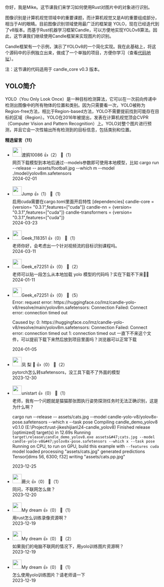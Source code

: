 你好，我是Mike。这节课我们来学习如何使用Rust对图片中的对象进行识别。

图像识别是计算机视觉领域中的重要课题，而计算机视觉又是AI的重要组成部分，相当于AI的眼睛。目前图像识别领域使用最广泛的框架是 YOLO，现在已经迭代到了v8版本。而基于Rust机器学习框架Candle，可以方便地实现YOLOv8算法。因此，这节课我们继续使用Candle框架来实现图片的识别。

Candle框架有一个示例，演示了YOLOv8的一个简化实现。我在此基础上，将这个源码中的示例独立出来，做成了一个单独的项目，方便你学习（查看[代码地址](https://github.com/miketang84/jikeshijian/tree/master/24-candle_yolov8)）。

注：这节课的代码适用于 candle\_core v0.3 版本。

## YOLO简介

YOLO（You Only Look Once）是一种目标检测算法，它可以在一次前向传递中检测出图像中的所有物体的位置和类别。因为只需要看一次，YOLO被称为Region-free方法，相比于Region-based方法，YOLO不需要提前找到可能存在目标的区域（Region）。YOLO在2016年被提出，发表在计算机视觉顶会CVPR（Computer Vision and Pattern Recognition）上。YOLO对整个图片进行预测，并且它会一次性输出所有检测到的目标信息，包括类别和位置。
<div><strong>精选留言（11）</strong></div><ul>
<li><img src="https://static001.geekbang.org/account/avatar/00/26/02/78/4d40b4b2.jpg" width="30px"><span>渡鸦10086</span> 👍（2） 💬（1）<div>网页下载模型到本地后通过--models参数即可使用本地模型，比如
cargo run --release -- assets&#47;football.jpg --which m --model .&#47;model&#47;yolov8m.safetensors</div>2024-02-01</li><br/><li><img src="https://static001.geekbang.org/account/avatar/00/11/63/1a/367ebeac.jpg" width="30px"><span>Jump</span> 👍（1） 💬（1）<div>启用cuda需要在cargo.toml里面开启特性
[dependencies]
candle-core = {version= &quot;0.3.1&quot;,features=[&quot;cuda&quot;]}
candle-nn = {version= &quot;0.3.1&quot;,features=[&quot;cuda&quot;]}
candle-transformers = {version= &quot;0.3.1&quot;,features=[&quot;cuda&quot;]}</div>2024-03-23</li><br/><li><img src="" width="30px"><span>Geek_118351</span> 👍（0） 💬（1）<div>老师你好，会考虑出一个针对视频流的目标识别课程吗。</div>2024-03-11</li><br/><li><img src="https://thirdwx.qlogo.cn/mmopen/vi_32/VF71Gcf2C2bjYPFCRv0TPfwhkJmT5WhtusltuaXQM0KMDibdallNFypqWV6v2FJ4bqNwzujiaF5LEDeia7JMZTTtw/132" width="30px"><span>Geek_e72251</span> 👍（0） 💬（2）<div>老师可以贴一段怎么从本地加载 yolo 模型的代码吗？实在下载不下来😮‍💨</div>2024-01-11</li><br/><li><img src="https://thirdwx.qlogo.cn/mmopen/vi_32/VF71Gcf2C2bjYPFCRv0TPfwhkJmT5WhtusltuaXQM0KMDibdallNFypqWV6v2FJ4bqNwzujiaF5LEDeia7JMZTTtw/132" width="30px"><span>Geek_e72251</span> 👍（0） 💬（5）<div>Error: request error: https:&#47;&#47;huggingface.co&#47;lmz&#47;candle-yolo-v8&#47;resolve&#47;main&#47;yolov8m.safetensors: Connection Failed: Connect error: connection timed out

Caused by:
    0: https:&#47;&#47;huggingface.co&#47;lmz&#47;candle-yolo-v8&#47;resolve&#47;main&#47;yolov8m.safetensors: Connection Failed: Connect error: connection timed out
    1: connection timed out 一直下不来这个文件，可以提前下载下来然后放到项目里面吗？浏览器可以正常下载</div>2024-01-05</li><br/><li><img src="https://static001.geekbang.org/account/avatar/00/3a/03/72/666d9a55.jpg" width="30px"><span>凤  梨  🍍</span> 👍（0） 💬（2）<div>pytorch怎么转safetensors，没工具下载不了外面的模型</div>2023-12-30</li><br/><li><img src="https://static001.geekbang.org/account/avatar/00/17/44/22/403a340a.jpg" width="30px"><span>unistart</span> 👍（0） 💬（1）<div>老师，我有一个问题就是猫猫那张图执行姿势探测任务时无法正确识别，这是为什么啊？

cargo run --release -- assets&#47;cats.jpg --model candle-yolo-v8&#47;yolov8x-pose.safetensors --which x --task pose
   Compiling candle_demo_yolov8 v0.1.0 (E:\Project\rust-jikeshijian\24-candle_yolov8)
    Finished release [optimized] target(s) in 12.69s
     Running `target\release\candle_demo_yolov8.exe assets&#47;cats.jpg --model candle-yolo-v8&#47;yolov8x-pose.safetensors --which x --task pose`
Running on CPU, to run on GPU, build this example with `--features cuda`
model loaded
processing &quot;assets&#47;cats.jpg&quot;
generated predictions Tensor[dims 56, 6300; f32]
writing &quot;assets&#47;cats.pp.jpg&quot;</div>2023-12-25</li><br/><li><img src="https://static001.geekbang.org/account/avatar/00/22/09/3e/5021e8a1.jpg" width="30px"><span>蕨火</span> 👍（0） 💬（1）<div>同问，不联网怎么做？</div>2023-12-20</li><br/><li><img src="https://static001.geekbang.org/account/avatar/00/10/71/e5/bcdc382a.jpg" width="30px"><span>My dream</span> 👍（0） 💬（1）<div>用rust怎么训练录像资源啊？</div>2023-12-19</li><br/><li><img src="https://static001.geekbang.org/account/avatar/00/10/71/e5/bcdc382a.jpg" width="30px"><span>My dream</span> 👍（0） 💬（2）<div>如果我们的电脑不联网的情况下，用yolo训练图片资源啊？</div>2023-12-19</li><br/><li><img src="https://static001.geekbang.org/account/avatar/00/10/71/e5/bcdc382a.jpg" width="30px"><span>My dream</span> 👍（0） 💬（1）<div>怎么使用yolo训练图片？请老师请一下</div>2023-12-19</li><br/>
</ul>